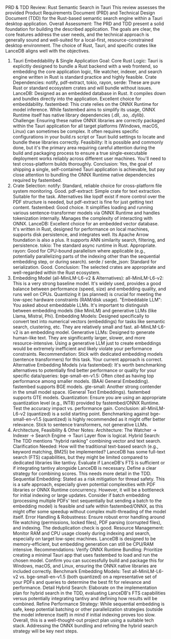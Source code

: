 PRD & TDD Review: Rust Semantic Search in Tauri
This review assesses the provided Product Requirements Document (PRD) and Technical Design Document (TDD) for the Rust-based semantic search engine within a Tauri desktop application.
Overall Assessment:
The PRD and TDD present a solid foundation for building the described application. The goals are clear, the core features address the user needs, and the technical approach is generally sound and well-suited for a local-first, resource-constrained desktop environment. The choice of Rust, Tauri, and specific crates like LanceDB aligns well with the objectives.
1. Tauri Embeddability & Single Application Goal:
Core Rust Logic: Tauri is explicitly designed to bundle a Rust backend with a web frontend, so embedding the core application logic, file watcher, indexer, and search engine written in Rust is standard practice and highly feasible.
Crate Dependencies:
notify, pdf-extract, tokio, rayon, serde: These are pure Rust or standard ecosystem crates and will bundle without issues.
LanceDB: Designed as an embedded database in Rust. It compiles down and bundles directly into the application. Excellent choice for embeddability.
fastembed: This crate relies on the ONNX Runtime for model inference. While fastembed aims to simplify its usage, ONNX Runtime itself has native library dependencies (.dll, .so, .dylib).
Challenge: Ensuring these native ONNX libraries are correctly packaged within the Tauri application for all target platforms (Windows, macOS, Linux) can sometimes be complex. It often requires specific configurations in your build.rs script or Tauri build settings to locate and bundle these libraries correctly.
Feasibility: It is possible and commonly done, but it's the primary area requiring careful attention during the build and packaging process to ensure a true single-executable deployment works reliably across different user machines. You'll need to test cross-platform builds thoroughly.
Conclusion: Yes, the goal of shipping a single, self-contained Tauri application is achievable, but pay close attention to bundling the ONNX Runtime native dependencies required by fastembed.
2. Crate Selection:
notify: Standard, reliable choice for cross-platform file system monitoring. Good.
pdf-extract: Simple crate for text extraction. Suitable for the task. Alternatives like lopdf exist if more control over the PDF structure is needed, but pdf-extract is fine for just getting text content.
fastembed: Good choice. It simplifies loading and running various sentence-transformer models via ONNX Runtime and handles tokenization internally. Manages the complexity of interacting with ONNX.
LanceDB: Excellent choice for an embedded vector database. It's written in Rust, designed for performance on local machines, supports disk persistence, and integrates well. Its Apache Arrow foundation is also a plus. It supports ANN similarity search, filtering, and persistence.
tokio: The standard async runtime in Rust. Appropriate.
rayon: Good for CPU-bound parallelism where applicable (e.g., potentially parallelizing parts of the indexing other than the sequential embedding step, or during search).
serde / serde_json: Standard for serialization. Good.
Conclusion: The selected crates are appropriate and well-regarded within the Rust ecosystem.
3. Embedding Model (all-MiniLM-L6-v2 & Alternatives):
all-MiniLM-L6-v2: This is a very strong baseline model. It's widely used, provides a good balance between performance (speed, size) and embedding quality, and runs well on CPUs. Quantizing it (as planned) is crucial for meeting the low-spec hardware constraints (RAM/disk usage).
"Embeddable LLM": You asked about embeddable LLMs. It's important to distinguish between embedding models (like MiniLM) and generative LLMs (like Llama, Mistral, Phi).
Embedding Models: Designed specifically to convert text into numerical vectors (embeddings) for tasks like semantic search, clustering, etc. They are relatively small and fast. all-MiniLM-L6-v2 is an embedding model.
Generative LLMs: Designed to generate human-like text. They are significantly larger, slower, and more resource-intensive. Using a generative LLM just to create embeddings would be extremely inefficient and likely violate your performance constraints.
Recommendation: Stick with dedicated embedding models (sentence transformers) for this task. Your current approach is correct.
Alternative Embedding Models (via fastembed): It's worth benchmarking alternatives to potentially find better performance or quality for your specific data/queries:
bge-small-en-v1.5: Often cited as having top performance among smaller models. (BAAI General Embedding). fastembed supports BGE models.
gte-small: Another strong contender in the small model space. (General Text Embeddings). fastembed supports GTE models.
Quantization: Ensure you are using an appropriate quantization level (e.g., INT8) provided by fastembed/ONNX Runtime. Test the accuracy impact vs. performance gain.
Conclusion: all-MiniLM-L6-v2 (quantized) is a solid starting point. Benchmarking against bge-small-en-v1.5 (quantized) is highly recommended as it might offer better relevance. Stick to sentence transformers, not generative LLMs.
4. Architecture, Feasibility & Other Notes:
Architecture: The Watcher -> Indexer -> Search Engine -> Tauri Layer flow is logical.
Hybrid Search: The TDD mentions "hybrid ranking" combining vector and text search.
Clarification Needed: How will the traditional text-based search (e.g., keyword matching, BM25) be implemented? LanceDB has some full-text search (FTS) capabilities, but they might be limited compared to dedicated libraries like tantivy. Evaluate if LanceDB's FTS is sufficient or if integrating tantivy alongside LanceDB is necessary. Define a clear strategy for combining scores. This needs more detail in the TDD.
Sequential Embedding: Stated as a risk mitigation for thread safety. This is a safe approach, especially given potential complexities with PDF libraries or ONNX Runtime concurrency. However, it will be a bottleneck for initial indexing or large updates. Consider if batch embedding (processing multiple PDFs' text sequentially but sending a batch to the embedding model) is feasible and safe within fastembed/ONNX, as this might offer some speedup without complex multi-threading of the model itself.
Error Handling & Robustness: Ensure robust error handling around file watching (permissions, locked files), PDF parsing (corrupted files), and indexing. The deduplication check is good.
Resource Management: Monitor RAM and CPU usage closely during indexing and search, especially on target low-spec machines. LanceDB is designed to be memory-efficient, but embedding generation can still be CPU/RAM intensive.
Recommendations:
Verify ONNX Runtime Bundling: Prioritize creating a minimal Tauri app that uses fastembed to load and run the chosen model. Confirm you can successfully build and package this for Windows, macOS, and Linux, ensuring the ONNX native libraries are included correctly.
Benchmark Embedding Models: Test all-MiniLM-L6-v2 vs. bge-small-en-v1.5 (both quantized) on a representative set of your PDFs and queries to determine the best fit for relevance and performance.
Detail Hybrid Search: Elaborate on the implementation plan for hybrid search in the TDD, evaluating LanceDB's FTS capabilities versus potentially integrating tantivy and defining how results will be combined.
Refine Performance Strategy: While sequential embedding is safe, keep potential batching or other parallelization strategies (outside the model inference itself) in mind if initial indexing proves too slow.
Overall, this is a well-thought-out project plan using a suitable tech stack. Addressing the ONNX bundling and refining the hybrid search strategy will be key next steps.
